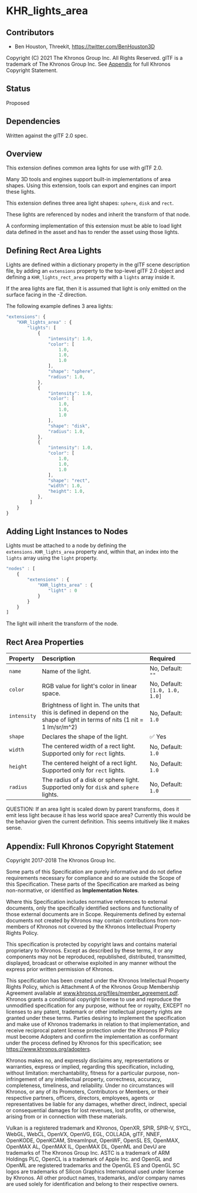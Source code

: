 # KHR\_lights\_area

## Contributors

* Ben Houston, Threekit, <https://twitter.com/BenHouston3D>

Copyright (C) 2021 The Khronos Group Inc. All Rights Reserved. glTF is a trademark of The Khronos Group Inc.
See [Appendix](#appendix-full-khronos-copyright-statement) for full Khronos Copyright Statement.

## Status

Proposed

## Dependencies

Written against the glTF 2.0 spec.

## Overview

This extension defines common area lights for use with glTF 2.0.

Many 3D tools and engines support built-in implementations of area shapes. Using this extension, tools can export and engines can import these lights.

This extension defines three area light shapes: `sphere`, `disk` and `rect`.

These lights are referenced by nodes and inherit the transform of that node.

A conforming implementation of this extension must be able to load light data defined in the asset and has to render the asset using those lights.

## Defining Rect Area Lights

Lights are defined within a dictionary property in the glTF scene description file, by adding an `extensions` property to the top-level glTF 2.0 object and defining a `KHR_lights_rect_area` property with a `lights` array inside it.

If the area lights are flat, then it is assumed that light is only emitted on the surface facing in the -Z direction.

The following example defines 3 area lights:

```javascript
"extensions": {
    "KHR_lights_area" : {
        "lights": [
            {
                "intensity": 1.0,
                "color": [
                    1.0,
                    1.0,
                    1.0
                ],
                "shape": "sphere",
                "radius": 1.0,
            },
            {
                "intensity": 1.0,
                "color": [
                    1.0,
                    1.0,
                    1.0
                ],
                "shape": "disk",
                "radius": 1.0,
            },
            {
                "intensity": 1.0,
                "color": [
                    1.0,
                    1.0,
                    1.0
                ],
                "shape": "rect",
                "width": 1.0,
                "height": 1.0,
            },
         ]
    }
}
```

## Adding Light Instances to Nodes

Lights must be attached to a node by defining the `extensions.KHR_lights_area` property and, within that, an index into the `lights` array using the `light` property.

```javascript
"nodes" : [
    {
        "extensions" : {
            "KHR_lights_area" : {
                "light" : 0
            }
        }
    }
]
```

The light will inherit the transform of the node.

## Rect Area Properties

| Property | Description | Required |
|:-----------------------|:------------------------------------------| :--------------------------|
| `name` | Name of the light. | No, Default: `""` |
| `color` | RGB value for light's color in linear space. | No, Default: `[1.0, 1.0, 1.0]` |
| `intensity` | Brightness of light in. The units that this is defined in depend on the shape of light in terms of nits (1 nit = 1 lm/sr/m^2) | No, Default: `1.0` |
| `shape` | Declares the shape of the light. | :white_check_mark: Yes |
| `width` | The centered width of a rect light. Supported only for `rect` lights. | No, Default: `1.0` |
| `height` | The centered height of a rect light. Supported only for `rect` lights. | No, Default: `1.0` |
| `radius` | The radius of a disk or sphere light. Supported only for `disk` and `sphere` lights. | No, Default: `1.0` |

QUESTION: If an area light is scaled down by parent transforms, does it emit less light because it has less world space area?  Currently this would be the behavior given the current definition.  This seems intuitively like it makes sense.

## Appendix: Full Khronos Copyright Statement

Copyright 2017-2018 The Khronos Group Inc.

Some parts of this Specification are purely informative and do not define requirements
necessary for compliance and so are outside the Scope of this Specification. These
parts of the Specification are marked as being non-normative, or identified as
**Implementation Notes**.

Where this Specification includes normative references to external documents, only the
specifically identified sections and functionality of those external documents are in
Scope. Requirements defined by external documents not created by Khronos may contain
contributions from non-members of Khronos not covered by the Khronos Intellectual
Property Rights Policy.

This specification is protected by copyright laws and contains material proprietary
to Khronos. Except as described by these terms, it or any components
may not be reproduced, republished, distributed, transmitted, displayed, broadcast
or otherwise exploited in any manner without the express prior written permission
of Khronos.

This specification has been created under the Khronos Intellectual Property Rights
Policy, which is Attachment A of the Khronos Group Membership Agreement available at
www.khronos.org/files/member_agreement.pdf. Khronos grants a conditional
copyright license to use and reproduce the unmodified specification for any purpose,
without fee or royalty, EXCEPT no licenses to any patent, trademark or other
intellectual property rights are granted under these terms. Parties desiring to
implement the specification and make use of Khronos trademarks in relation to that
implementation, and receive reciprocal patent license protection under the Khronos
IP Policy must become Adopters and confirm the implementation as conformant under
the process defined by Khronos for this specification;
see https://www.khronos.org/adopters.

Khronos makes no, and expressly disclaims any, representations or warranties,
express or implied, regarding this specification, including, without limitation:
merchantability, fitness for a particular purpose, non-infringement of any
intellectual property, correctness, accuracy, completeness, timeliness, and
reliability. Under no circumstances will Khronos, or any of its Promoters,
Contributors or Members, or their respective partners, officers, directors,
employees, agents or representatives be liable for any damages, whether direct,
indirect, special or consequential damages for lost revenues, lost profits, or
otherwise, arising from or in connection with these materials.

Vulkan is a registered trademark and Khronos, OpenXR, SPIR, SPIR-V, SYCL, WebGL,
WebCL, OpenVX, OpenVG, EGL, COLLADA, glTF, NNEF, OpenKODE, OpenKCAM, StreamInput,
OpenWF, OpenSL ES, OpenMAX, OpenMAX AL, OpenMAX IL, OpenMAX DL, OpenML and DevU are
trademarks of The Khronos Group Inc. ASTC is a trademark of ARM Holdings PLC,
OpenCL is a trademark of Apple Inc. and OpenGL and OpenML are registered trademarks
and the OpenGL ES and OpenGL SC logos are trademarks of Silicon Graphics
International used under license by Khronos. All other product names, trademarks,
and/or company names are used solely for identification and belong to their
respective owners.
